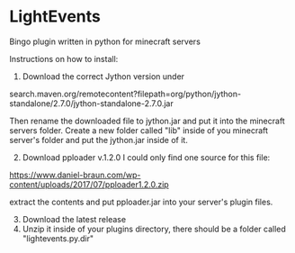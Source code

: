 # LightEvents
Bingo plugin written in python for minecraft servers

Instructions on how to install:

1. Download the correct Jython version under

search.maven.org/remotecontent?filepath=org/python/jython-standalone/2.7.0/jython-standalone-2.7.0.jar

Then rename the downloaded file to jython.jar and put it into the minecraft servers folder.
Create a new folder called "lib" inside of you minecraft server's folder and put the jython.jar inside of it.

2. Download pploader v.1.2.0
I could only find one source for this file:

https://www.daniel-braun.com/wp-content/uploads/2017/07/pploader1.2.0.zip

extract the contents and put pploader.jar into your server's plugin files.

3. Download the latest release
4. Unzip it inside of your plugins directory, there should be a folder called "lightevents.py.dir"

